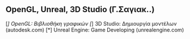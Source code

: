 ## OpenGL, Unreal, 3D Studio (Γ.Σαγιακ..)

[*] OpenGL: Βιβλιοθήκη γραφικών
[*] 3D Studio: Δημιουργία μοντέλων (autodesk.com)
[*] Unreal Engine: Game Developing (unrealengine.com)
